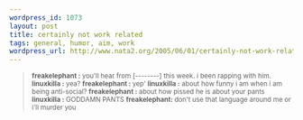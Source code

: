 ```yaml
--- 
wordpress_id: 1073
layout: post
title: certainly not work related
tags: general, humor, aim, work
wordpress_url: http://www.nata2.org/2005/06/01/certainly-not-work-related/
---
```

<blockquote>
<small>
<strong>freakelephant :</strong> you'll hear from [--------]  this week. i been rapping with him.
<strong>linuxkilla :</strong> yea?
<strong>freakelephant : </strong>yep'
<strong>linuxkilla :</strong> about how funny i am when i am being anti-social?
<strong>freakelephant :</strong> about how pissed he is about your pants
<strong>linuxkilla :</strong> GODDAMN PANTS
<strong>freakelephant: </strong>don't use that language around me or i'll murder you
</small>
</blockquote>


